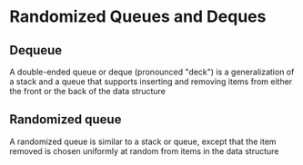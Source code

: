 # Randomized Queues and Deques

## Dequeue

A double-ended queue or deque (pronounced "deck") is a generalization of a stack and a queue that supports inserting and removing items from either the front or the back of the data structure

## Randomized queue

A randomized queue is similar to a stack or queue, except that the item removed is chosen uniformly at random from items in the data structure